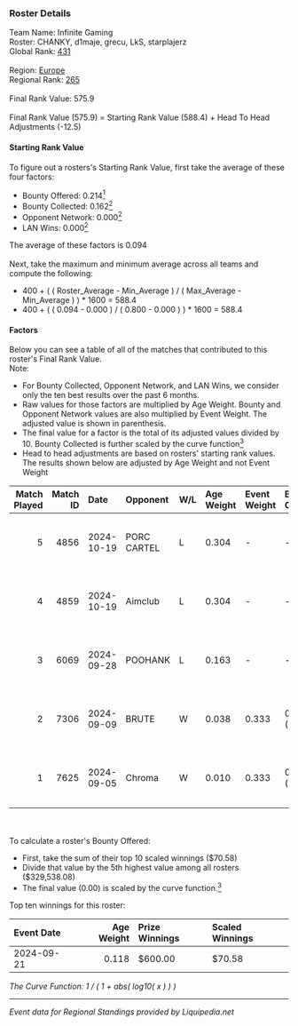 ### Roster Details<br />
Team Name: Infinite Gaming<br />
Roster: CHANKY, d1maje, grecu, LkS, starplajerz<br />
Global Rank: [431](../standings_global.md)<br />
<br />
Region: [Europe]( ../standings_europe.md)<br />
Regional Rank: [265]( ../standings_europe.md)<br />
<br />
Final Rank Value:  575.9<br />
<br />
Final Rank Value (575.9) = Starting Rank Value (588.4) + Head To Head Adjustments (-12.5)<br />

#### Starting Rank Value<br />
To figure out a rosters's Starting Rank Value, first take the average of these four factors:<br />
- Bounty Offered: 0.214[<sup>1</sup>](#table2)
- Bounty Collected: 0.162[<sup>2</sup>](#table1)
- Opponent Network: 0.000[<sup>2</sup>](#table1)
- LAN Wins: 0.000[<sup>2</sup>](#table1)

The average of these factors is 0.094<br />
<br />
Next, take the maximum and minimum average across all teams and compute the following:<br />
- 400 + ( ( Roster_Average - Min_Average ) / ( Max_Average - Min_Average ) ) * 1600 = 588.4
- 400 + ( ( 0.094 - 0.000 ) / ( 0.800 - 0.000 ) ) * 1600 = 588.4


#### Factors<br />
Below you can see a table of all of the matches that contributed to this roster's Final Rank Value.<br />
Note:<br />

- For Bounty Collected, Opponent Network, and LAN Wins, we consider only the ten best results over the past 6 months.
- Raw values for those factors are multiplied by Age Weight. Bounty and Opponent Network values are also multiplied by Event Weight. The adjusted value is shown in parenthesis.
- The final value for a factor is the total of its adjusted values divided by 10. Bounty Collected is further scaled by the curve function[<sup>3</sup>](#curveFunction)
- Head to head adjustments are based on rosters' starting rank values. The results shown below are adjusted by Age Weight and not Event Weight
<span id="table1"></span><br />


| Match Played | Match ID | Date       | Opponent    | W/L | Age Weight | Event Weight | Bounty Collected | Opponent Network | LAN Wins  | H2H Adj. | Roster                                   |
| -: | -: | :- | :- | :- | :- | :- | :- | :- | :- | -: | :- |
|            5 |     4856 | 2024-10-19 | PORC CARTEL | L   | 0.304      | -            | -                | -                | -         |    -4.59 | CHANKY, d1maje, grecu, LkS, starplajerz  |
|            4 |     4859 | 2024-10-19 | Aimclub     | L   | 0.304      | -            | -                | -                | -         |    -6.26 | CHANKY, d1maje, grecu, LkS, starplajerz  |
|            3 |     6069 | 2024-09-28 | POOHANK     | L   | 0.163      | -            | -                | -                | -         |    -2.68 | CHANKY, d1maje, grecu, LkS, starplajerz  |
|            2 |     7306 | 2024-09-09 | BRUTE       | W   | 0.038      | 0.333        | 0.004 (0.000)    | 0.341 (0.004)    | 0 (0.000) |     0.81 | CHANKY, d1maje, mhN1, starplajerz, zewts |
|            1 |     7625 | 2024-09-05 | Chroma      | W   | 0.010      | 0.333        | 0.005 (0.000)    | 0.091 (0.000)    | 0 (0.000) |     0.20 | CHANKY, d1maje, mhN1, starplajerz, zewts |

<br />
<span id="table2"></span><br />
To calculate a roster's Bounty Offered:<br />

- First, take the sum of their top 10 scaled winnings ($70.58)
- Divide that value by the 5th highest value among all rosters ($329,538.08)
- The final value (0.00) is scaled by the curve function.[<sup>3</sup>](#curveFunction)

Top ten winnings for this roster:<br />

| Event Date | Age Weight | Prize Winnings | Scaled Winnings |
| :- | -: | :- | :- |
| 2024-09-21 |      0.118 | $600.00        | $70.58          |


<span id="curveFunction"></span>_The Curve Function: 1 / ( 1 + abs( log10( x ) ) )_<br />

---
_Event data for Regional Standings provided by Liquipedia.net_<br />
